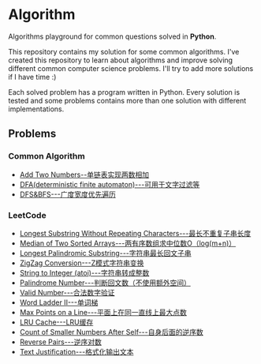 # Algorithm
Algorithms playground for common questions solved in **Python**.

This repository contains my solution for some common algorithms. I've created this repository to learn about algorithms and improve solving different common computer science problems. I'll try to add more solutions if I have time :)

Each solved problem has a program written in Python. Every solution is tested and some problems contains more than one solution with different implementations.

## Problems
### Common Algorithm
* [Add Two Numbers--单链表实现两数相加](https://github.com/phoebepx/Algorithm/blob/master/Linked%20list/Add%20Two%20Numbers.py)
* [DFA(deterministic finite automaton)---可用于文字过滤等](https://github.com/phoebepx/Algorithm/blob/master/Common/DFA.py)
* [DFS&BFS---广度宽度优先遍历](https://github.com/phoebepx/Algorithm/blob/master/Common/DFS%20and%20BFS.py)
### LeetCode
* [Longest Substring Without Repeating Characters---最长不重复子串长度](https://github.com/phoebepx/Algorithm/blob/master/LeetCode/Longest%20Substring%20Without%20Repeating%20Characters.py)
* [Median of Two Sorted Arrays---两有序数组求中位数O（log(m+n)）](https://github.com/phoebepx/Algorithm/blob/master/LeetCode/Median%20of%20Two%20Sorted%20Arrays.py)
* [Longest Palindromic Substring---字符串最长回文子串](https://github.com/phoebepx/Algorithm/blob/master/LeetCode/Longest%20Palindromic%20Substring.py)
* [ZigZag Conversion---Z模式字符串变换](https://github.com/phoebepx/Algorithm/blob/master/LeetCode/ZigZag%20Conversion.py)
* [String to Integer (atoi)---字符串转成整数](https://github.com/phoebepx/Algorithm/blob/master/LeetCode/String%20to%20Integer%20(atoi).py)
* [Palindrome Number---判断回文数（不使用额外空间）](https://github.com/phoebepx/Algorithm/blob/master/LeetCode/Palindrome%20Number.py)
* [Valid Number---合法数字验证](https://github.com/phoebepx/Algorithm/blob/master/LeetCode/Valid%20Number.py)
* [Word Ladder II---单词梯](https://github.com/phoebepx/Algorithm/blob/master/LeetCode/Word%20Ladder%20II.py)
* [Max Points on a Line---平面上在同一直线上最大点数](https://github.com/phoebepx/Algorithm/blob/master/LeetCode/Max%20Points%20on%20a%20Line.py)
* [LRU Cache---LRU缓存](https://github.com/phoebepx/Algorithm/blob/master/LeetCode/LRU%20Cache.py)
* [Count of Smaller Numbers After Self---自身后面的逆序数](https://github.com/phoebepx/Algorithm/blob/master/LeetCode/Count%20of%20Smaller%20Numbers%20After%20Self.py)
* [Reverse Pairs---逆序对数](https://github.com/phoebepx/Algorithm/blob/master/LeetCode/Reverse%20Pairs.py)
* [Text Justification---格式化输出文本](https://github.com/phoebepx/Algorithm/blob/master/LeetCode/Text%20Justification.py)
